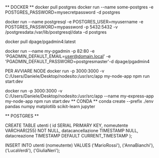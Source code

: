** DOCKER **
docker pull postgres
docker run --name some-postgres -e POSTGRES_PASSWORD=mysecretpassword -d postgres

docker run --name postgresql -e POSTGRES_USER=myusername -e POSTGRES_PASSWORD=mypassword -p 5432:5432 -v /postgresdata:/var/lib/postgresql/data -d postgres


docker pull dpage/pgadmin4:latest

docker run --name my-pgadmin -p 82:80 -e 'PGADMIN_DEFAULT_EMAIL=user@domain.local' -e 'PGADMIN_DEFAULT_PASSWORD=postgresmaster'-d dpage/pgadmin4


PER AVVIARE NODE
docker run -p 3000:3000 -v C:/Users/Daniele/Desktop/nodesito:/usr/src/app my-node-app npm run start:dev

docker run -p 3000:3000 -v C:/Users/Daniele/Desktop/nodesito:/usr/src/app --name my-express-app my-node-app npm run start:dev
** CONDA **
conda create --prefix ./env pandas numpy matplotlib scikit-learn jupyter


** POSTGRES **

CREATE TABLE utenti (
    id SERIAL PRIMARY KEY,
    nomeutente VARCHAR(255) NOT NULL,
    datacancellazione TIMESTAMP NULL,
    datacreazione TIMESTAMP DEFAULT CURRENT_TIMESTAMP
);

INSERT INTO utenti (nomeutente) VALUES
    ('MarioRossi'),
    ('AnnaBianchi'),
    ('LucaVerdi'),
    ('GiuliaNeri');